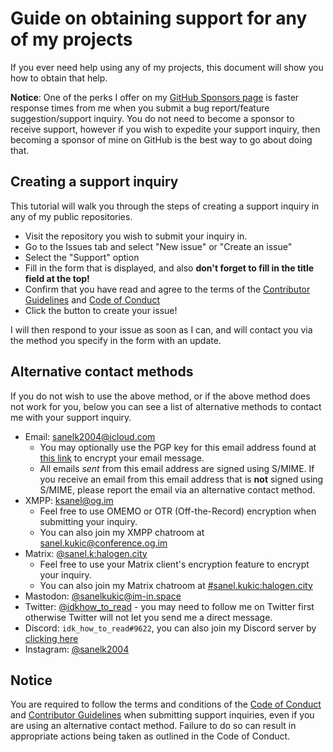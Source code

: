 # Guide on obtaining support for any of my projects

If you ever need help using any of my projects, this document will show you how to obtain that help.

**Notice**: One of the perks I offer on my [GitHub Sponsors page](https://github.com/sponsors/sanelk2004) is faster response times from me when you submit a bug report/feature suggestion/support inquiry. You do not need to become a sponsor to receive support, however if you wish to expedite your support inquiry, then becoming a sponsor of mine on GitHub is the best way to go about doing that.

## Creating a support inquiry
This tutorial will walk you through the steps of creating a support inquiry in any of my public repositories.

- Visit the repository you wish to submit your inquiry in.
- Go to the Issues tab and select "New issue" or "Create an issue"
- Select the "Support" option
- Fill in the form that is displayed, and also **don't forget to fill in the title field at the top!**
- Confirm that you have read and agree to the terms of the [Contributor Guidelines](https://github.com/sanelk2004/.github/tree/main/CONTRIBUTING.md) and [Code of Conduct](https://github.com/sanelk2004/.github/tree/main/CODE_OF_CONDUCT.md)
- Click the button to create your issue!

I will then respond to your issue as soon as I can, and will contact you via the method you specify in the form with an update.

## Alternative contact methods
If you do not wish to use the above method, or if the above method does not work for you, below you can see a list of alternative methods to contact me with your support inquiry.

- Email: [sanelk2004@icloud.com](mailto:sanelk2004@icloud.com)
    - You may optionally use the PGP key for this email address found at [this link](https://sanelkukic.us.eu.org/.well-known/sanelk2004@icloud.com_pgp.txt) to encrypt your email message.
    - All emails *sent* from this email address are signed using S/MIME. If you receive an email from this email address that is **not** signed using S/MIME, please report the email via an alternative contact method.
- XMPP: [ksanel@og.im](xmpp:ksanel@og.im?message)
    - Feel free to use OMEMO or OTR (Off-the-Record) encryption when submitting your inquiry.
    - You can also join my XMPP chatroom at [sanel.kukic@conference.og.im](xmpp:sanel.kukic@conference.og.im?join)
- Matrix: [@sanel.k:halogen.city](https://matrix.to/#/@sanel.k:halogen.city)
    - Feel free to use your Matrix client's encryption feature to encrypt your inquiry.
    - You can also join my Matrix chatroom at [#sanel.kukic:halogen.city](https://matrix.to/#/#sanel.kukic:halogen.city)
- Mastodon: [@sanelkukic@im-in.space](https://im-in.space/@sanelkukic)
- Twitter: [@idkhow_to_read](https://twitter.com/idkhow_to_read) - you may need to follow me on Twitter first otherwise Twitter will not let you send me a direct message.
- Discord: `idk_how_to_read#9622`, you can also join my Discord server by [clicking here](https://sanelkukic.us.eu.org/discord)
- Instagram: [@sanelk2004](https://instagram.com/sanelk2004)

## Notice
You are required to follow the terms and conditions of the [Code of Conduct](https://github.com/sanelk2004/.github/tree/main/CODE_OF_CONDUCT.md) and [Contributor Guidelines](https://github.com/sanelk2004/.github/tree/main/CONTRIBUTING.md) when submitting support inquiries, even if you are using an alternative contact method. Failure to do so can result in appropriate actions being taken as outlined in the Code of Conduct.